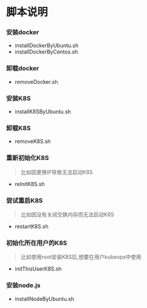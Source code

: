 # 脚本说明

### 安装docker

- installDockerByUbuntu.sh
- installDockerByCentos.sh

### 卸载docker

- removeDocker.sh



### 安装K8S

- installK8SByUbuntu.sh

### 卸载K8S

- removeK8S.sh

### 重新初始化K8S

> 比如因更换IP导致无法启动K8S

- reInitK8S.sh

### 尝试重启K8S

> 比如因没有关闭交换内存而无法启动K8S

- restartK8S.sh

### 初始化所在用户的K8S

> 比如使用root安装K8S后,想要在用户kubeops中使用

- initThisUserK8S.sh



### 安装node.js

- installNodeByUbuntu.sh


